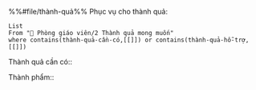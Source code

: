 %%#file/thành-quả%%
Phục vụ cho thành quả:
```dataview
List 
From "📐 Phòng giáo viên/2 Thành quả mong muốn" 
where contains(thành-quả-cần-có,[[]]) or contains(thành-quả-hỗ-trợ,[[]]) 
```
Thành quả cần có:: 

Thành phẩm:: 